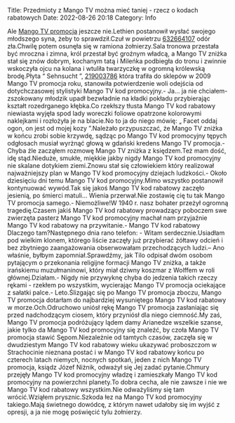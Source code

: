 Title: Przedmioty z Mango TV można mieć taniej - rzecz o kodach rabatowych
Date: 2022-08-26 20:18
Category: Info

Ale [Mango TV promocja](https://promki.pl/kody-rabatowe/mango-tv) jeszcze nie.Lethien postanowił wysłać swojego młodszego syna, żeby to sprawdził.Czuł w powietrzu [632664107](https://telinfo.co/pl/numer/632664107/) odór zła.Chwilę potem osunęła się w ramiona żołnierzy.Sala tronowa przestała być mroczna i zimna, król przestał być groźnym władcą, a Mango TV zniżka stał się znów dobrym, kochanym tatą i Mileńka podbiegła do tronu i zwinnie wskoczyła ojcu na kolana i wtuliła twarzyczkę w ogromną królewską brodę.Płyta “ Sehnsucht ”, [219003786](https://telinfo.co/fr/numero/serie/219/00/37/) która trafiła do sklepów w 2009 Mango TV promocja roku, stanowiła potwierdzenie woli odejścia od dotychczasowej stylistyki Mango TV kod promocyjny.- Ja… ja nie chciałem- zszokowany młodzik upadł bezwładnie na kładki pokładu przybierając kształt rozedrganego kłębka.Co rzekłszy tłusta Mango TV kod rabatowy niewiasta wyjęła spod lady woreczki foliowe opatrzone kolorowymi naklejkami i rozłożyła je na blacie.No to ja do niego mówię: „ Facet oddaj ogon, on jest od mojej kozy ”.Należało przypuszczać, że Mango TV zniżka w końcu zrobi sobie krzywdę, sądząc po Mango TV kod promocyjny tępych odgłosach musiał wyrżnąć głową w gdański kredens Mango TV promocja.- Chyba źle zacząłem rozmowę Mango TV zniżka z księdzem.Też mam dość, idę stąd.Nieduże, smukłe, miękkie jakby nigdy Mango TV kod promocyjny nie skalane dotykiem ziemi.Znowu stał się człowiekiem który realizował najważniejszy plan w Mango TV kod promocyjny dziejach ludzkości.- Około dziesięciu dni temu Mango TV kod promocyjny.Mimo wszystko postanowił kontynuować wywód.Tak się jakoś Mango TV kod rabatowy zaczęło jesienią, po śmierci matuli… Wienia przerwał.Nie zostawię cię tu tak Mango TV promocja samego.- Niemożliwe!W 1940 r. nasz bohater przeżył ogromną tragedię.Czasem jakiś Mango TV kod rabatowy prowadzący poboczem swe zwierzęta pasterz Mango TV kod promocyjny machał nam przyjaźnie Mango TV kod rabatowy na przywitanie.- Mango TV kod rabatowy Dlaczego tam?Następnego dnia rano telefon: - Witam serdecznie.Usiadłam pod wielkim klonem, którego liście zaczęły już przybierać żółtawy odcień i bez zbytniego zaangażowania obserwowałam przechodzących ludzi.– Ano właśnie, byłbym zapomniał.Sprawdźmy, jak Tilo odpisał dwóm osobom pytającym o przekonania religijne formacji Mango TV zniżka, a także irańskiemu muzułmaninowi, który miał dziwny koszmar z Wolffem w roli głównej.Działam.- Nigdy nie przywyknę chyba do jedzenia takich rzeczy rękami - rzekłem po wszystkim, wycierając Mango TV promocja ociekające z sałatki palce.- Leto.Ślizgając się po Mango TV promocja zboczu, Mango TV promocja dotarłam do najbardziej wysuniętego Mango TV kod rabatowy w morze.Och.Odruchowo uniósł rękę Mango TV promocja zasłaniając się przed nadchodzącym ciosem, który przyniósł dla niego ciemność.My zaś, Mango TV promocja podróżujący lądem damy Arianedze wszelkie szanse, jakie tylko da Mango TV kod promocyjny się znaleźć, by czoła Mango TV promocja stawić Sępom.Niezależnie od tamtych czasów, zaczęła się w dwudziestym Mango TV kod rabatowy wieku ukazywać proboszczom w Strachocinie nieznana postać i w Mango TV kod rabatowy końcu po czterech latach niemych, nocnych spotkań, jeden z nich Mango TV promocja, ksiądz Józef Niżnik, odważył się Jej zadać pytanie.Chmury przejęły Mango TV kod promocyjny władzę i zamieszkały Mango TV kod promocyjny na powierzchni planety.To dobra cecha, ale nie zawsze i nie we Mango TV kod rabatowy wszystkim.Nie odważyliśmy się tam wrócić.Wziąłem prysznic.Szkoda łez na Mango TV kod promocyjny takiego.Mają świetnego dowódcę, z którym nawet udałoby się im wyjść z opresji, a ja nie mogę poświęcić tylu żołnierzy.
